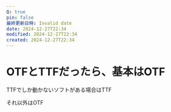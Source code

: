 ```yaml
---
Q: true
pin: false
最終更新日時: Invalid date
date: 2024-12-27T22:34
modified: 2024-12-27T22:34
created: 2024-12-27T22:34
---
```

# OTFとTTFだったら、基本はOTF

TTFでしか動かないソフトがある場合はTTF

それ以外はOTF